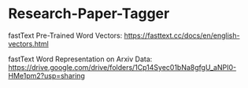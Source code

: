 # Research-Paper-Tagger

fastText Pre-Trained Word Vectors: https://fasttext.cc/docs/en/english-vectors.html

fastText Word Representation on Arxiv Data: https://drive.google.com/drive/folders/1Cp14Syec01bNa8gfgU_aNPI0-HMe1pm2?usp=sharing
